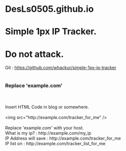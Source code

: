 # DesLs0505.github.io
<!DOCTYPE HTML>
<html lang="kr">
<head>
	<meta charset="utf-8">
	<title>Simple IP Tracker</title>
</head>
<body>
<h1>Simple 1px IP Tracker.</h1>
<h1>Do not attack.</h1>
Git : <a href="https://github.com/whackur/simple-1px-ip-tracker">https://github.com/whackur/simple-1px-ip-tracker</a>
<br><br>
<h3>Replace 'example.com'</h3>
<br><br>
Insert HTML Code in blog or somewhere.
<br><br>
&lt;img src="http://example.com/tracker_for_me" /&gt;
<br><br>
Replace 'example.com' with your host.<br>
What is my ip? : http://example.com/my_ip<br>
IP Address will save : http://example.com/tracker_for_me<br>
IP list on : http://example.com/tracker_list_for_me<br>
<br><br>

</body>
</html>
